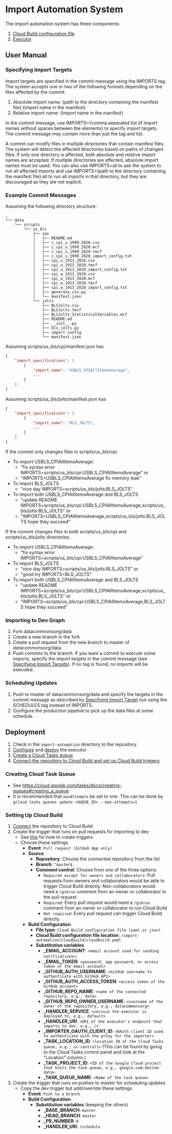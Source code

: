 # Import Automation System

The import automation system has three components:
1. [Cloud Build configuration file](cloudbuild/README.md)
2. [Executor](executor/README.md)

## User Manual

### Specifying Import Targets
Import targets are specified in the commit message using the IMPORTS tag.
The system accepts one or two of the following formats depending on the files
affected by the commit.

1. Absolute import name:
   {path to the directory containing the manifest file}:{import name in the manifest}
2. Relative import name: {import name in the manifest}

In the commit message, use IMPORTS={comma separated list of import names
without spaces between the elements} to specify import targets.
The commit message may contain more than just the tag and list.

A commit can modify files in multiple directories that contain manifest files.
The system will detect the affected directories based on paths of changed files.
If only one directory is affected, both absolute and relative import names
are accepted. If multiple directories are affected, absolute import names must
be used. You can also use IMPORTS=all to ask the system to run all affected
imports and use IMPORTS={path to the directory containing the manifest file}:all
to run all imports in that directory, but they are discouraged as they are not
explicit.


### Example Commit Messages

Assuming the following directory structure:
```
.
└── data
    └── scripts
        └── us_bls
            ├── cpi
            │   ├── README.md
            │   ├── c_cpi_u_1999_2020.csv
            │   ├── c_cpi_u_1999_2020.mcf
            │   ├── c_cpi_u_1999_2020.tmcf
            │   ├── c_cpi_u_1999_2020_import_config.txt
            │   ├── cpi_u_1913_2020.csv
            │   ├── cpi_u_1913_2020.tmcf
            │   ├── cpi_u_1913_2020_import_config.txt
            │   ├── cpi_w_1913_2020.csv
            │   ├── cpi_w_1913_2020.mcf
            │   ├── cpi_w_1913_2020.tmcf
            │   ├── cpi_w_1913_2020_import_config.txt
            │   ├── generate_csv.py
            │   └── manifest.json
            └── jolts
                ├── BLSJolts.csv
                ├── BLSJolts.tmcf
                ├── BLSJolts_StatisticalVariables.mcf
                ├── README.md
                ├── __init__.py
                ├── bls_jolts.py
                ├── import.config
                └── manifest.json
```

Assuming scripts/us_bls/cpi/manifest.json has
```json
{
    "import_specifications": [
        {
            "import_name": "USBLS_CPIAllItemsAverage",
            ...
        }
    ]
}
```

Assuming scripts/us_bls/jolts/manifest.json has
```json
{
    "import_specifications": [
        {
            "import_name": "BLS_JOLTS",
            ...
        }
    ]
}
```

If the commit only changes files in scripts/us_bls/cpi:
- To import USBLS_CPIAllItemsAverage:
  - "fix syntax error IMPORTS=scripts/us_bls/cpi:USBLS_CPIAllItemsAverage" or
  - "IMPORTS=USBLS_CPIAllItemsAverage fix memory leak"
- To import BLS_JOLTS
  - "nice day IMPORTS=scripts/us_bls/jolts:BLS_JOLTS"
- To import both USBLS_CPIAllItemsAverage and BLS_JOLTS
  - "update README IMPORTS=scripts/us_bls/cpi:USBLS_CPIAllItemsAverage,scripts/us_bls/jolts:BLS_JOLTS" or
  - "IMPORTS=USBLS_CPIAllItemsAverage,scripts/us_bls/jolts:BLS_JOLTS hope they succeed"

If the commit changes files in both scripts/us_bls/cpi and scripts/us_bls/jolts
directories:
- To import USBLS_CPIAllItemsAverage:
  - "fix syntax error IMPORTS=scripts/us_bls/cpi:USBLS_CPIAllItemsAverage"
- To import BLS_JOLTS
  - "nice day IMPORTS=scripts/us_bls/jolts:BLS_JOLTS" or
  - "good try IMPORTS=BLS_JOLTS"
- To import both USBLS_CPIAllItemsAverage and BLS_JOLTS
  - "update README IMPORTS=scripts/us_bls/cpi:USBLS_CPIAllItemsAverage,scripts/us_bls/jolts:BLS_JOLTS" or
  - "IMPORTS=scripts/us_bls/cpi:USBLS_CPIAllItemsAverage,BLS_JOLTS hope they succeed"

### Importing to Dev Graph

1. Fork datacommonsorg/data
2. Create a new branch in the fork
3. Create a pull request from the new branch to master of datacommonsorg/data
4. Push commits to the branch. If you want a commit to execute some imports,
   specify the import targets in the commit message
   (see [Specifying Import Targets](#specifying-import-targets)). If no tag
   is found, no imports will be executed.

### Scheduling Updates

1. Push to master of datacommonsorg/data and specify the targets in the commit
   message as described by [Specifying Import Target](#specifying-import-targets)
   but using the SCHEDULES tag instead of IMPORTS.
2. Configure the production pipeline to pick up the data files at some schedule.


## Deployment

1. Check in the `import-automation` directory to the repository.
2. [Configure](executor/README.md#configuring-the-executor) and [deploy](executor/README.md#deploying-on-app-engine) the executor
5. [Create a Cloud Tasks queue](#creating-cloud-task-queue)
6. [Connect the repository to Cloud Build and set up Cloud Build triggers](#setting-up-cloud-build)


### Creating Cloud Task Queue
- See https://cloud.google.com/tasks/docs/creating-queues#creating_a_queue
- It is recommended that `maxAttempts` be set to one. This can be done by `gcloud tasks queues update <QUEUE_ID> --max-attempts=1`


### Setting Up Cloud Build
1. [Connect](https://cloud.google.com/cloud-build/docs/automating-builds/create-manage-triggers#connect_repo) the repository to Cloud Build
2. Create the trigger that runs on pull requests for importing to dev
   - See [this](https://cloud.google.com/cloud-build/docs/automating-builds/create-manage-triggers#build_trigger) for how to create triggers
   - Choose these settings
     - **Event**: `Pull request (GitHub App only)`
     - **Source**
       - **Repository**: Choose the connected repository from the list
       - **Branch**: `^master$`
       - **Comment control**: Choose from one of the three options.
         - `Required except for owners and collaborators`: Pull requests from owners and collaborators would be able to trigger Cloud Build directly. Non-collaborators would need a `/gcbrun` comment from an owner or collaborator in the pull request 
         - `Required`: Every pull request would need a `/gcbrun` comment from an owner or collaborator to run Cloud Build
         - `Not required`: Every pull request can trigger Cloud Build directly.
     - **Build Configuration**
       - **File type**: `Cloud Build configuration file (yaml or json)`
       - **Cloud Build configuration file location**:  `/import-automation/cloudbuild/cloudbuild.yaml`
       - **Substitution variables**
         - **_EMAIL_ACCOUNT**: `<email account used for sending notifications>`;
         - **_EMAIL_TOKEN**: `<password, app password, or access token of the email account>`
         - **_GITHUB_AUTH_USERNAME**: `<GitHub username to authenticate with GitHub API>`
         - **_GITHUB_AUTH_ACCESS_TOKEN**: `<access token of the GitHub account>`
         - **_GITHUB_REPO_NAME**: `<name of the connected repository, e.g., data>`
         - **_GITHUB_REPO_OWNER_USERNAME**: `<username of the owner of the repository, e.g., datacommonsorg>`
         - **_HANDLER_SERVICE**: `<service the executor is deployed to, e.g., default>`
         - **_HANDLER_URI**: `<URI of the executor's endpoint that imports to dev, e.g., />`
         - **_IMPORTER_OAUTH_CLIENT_ID**: `<OAuth client ID used to authenticate with the proxy for the importer>`
         - **_TASK_LOCATION_ID**: `<location ID of the Cloud Tasks queue, e.g., us-central1>` (This can be found by going to the Cloud Tasks control panel and look at the "Location" column.)
         - **_TASK_PROJECT_ID**: `<ID of the Google Cloud project that hosts the task queue, e.g., google.com:datcom-data>`
         - **_TASK_QUEUE_NAME**: `<Name of the task queue>`
3. Create the trigger that runs on pushes to *master* for scheduling updates
   - Copy the dev trigger but add/override these settings
     - **Event**: `Push to a branch`
     - **Build Configuration**
       - **Substitution variables** (keeping the others)
         - **_BASE_BRANCH**: `master`
         - **_HEAD_BRANCH**: `master`
         - **_PR_NUMBER**: `0`
         - **_HANDLER_URI**: `/schedule`
